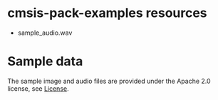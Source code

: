# cmsis-pack-examples resources

* sample_audio.wav

# Sample data

The sample image and audio files are provided under the Apache 2.0 license, see [License](../LICENSE).
